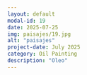 ```yaml
---
layout: default
modal-id: 19
date: 2025-07-25
img: paisajes/19.jpg
alt: "paisajes"
project-date: July 2025
category: Oil Painting
description: "Oleo"
---
```

